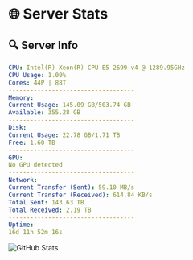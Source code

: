 # 🌐 Server Stats
## 🔍 Server Info
```yaml
CPU: Intel(R) Xeon(R) CPU E5-2699 v4 @ 1289.95GHz
CPU Usage: 1.00%
Cores: 44P | 88T
-----------------------------------
Memory:
Current Usage: 145.09 GB/503.74 GB
Available: 355.28 GB
-----------------------------------
Disk:
Current Usage: 22.78 GB/1.71 TB
Free: 1.60 TB
-----------------------------------
GPU:
No GPU detected
-----------------------------------
Network:
Current Transfer (Sent): 59.10 MB/s
Current Transfer (Received): 614.84 KB/s
Total Sent: 143.63 TB
Total Received: 2.19 TB
-----------------------------------
Uptime:
16d 11h 52m 16s
```
![GitHub Stats](https://img.shields.io/badge/Updated-2025-02-24_10:35:34-blue)